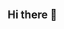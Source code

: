 ## Hi there 👋

<!--
**Xander-26Code/Xander-26Code** is a ✨ _special_ ✨ repository because its `README.md` (this file) appears on your GitHub profile.

Here are some ideas to get you started:


- 🤔 I’m looking for help with machine learning 
- 🧐 I'm major in computer science and want to get high GPA and make some money
